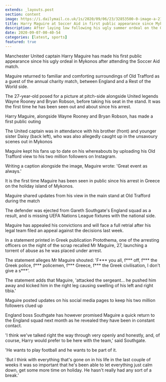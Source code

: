 ```yaml
---
extends: _layouts.post
section: content
image: https://i.dailymail.co.uk/1s/2020/09/06/23/32853500-0-image-a-21_1599431695528.jpg 
title: Harry Maguire at Soccer Aid in first public appearance since Mykonos arrest 
description: After laying low following his ugly summer ordeal on the Greek island of Mykonos, Harry Maguire made his first outing by returning to the safety of Old Trafford to watch the annual Soccer Aid clash. 
date: 2020-09-07-00-40-54 
categories: [latest, sports] 
featured: true 
--- 
```

Manchester United captain Harry Maguire has made his first public appearance since his ugly ordeal in Mykonos after attending the Soccer Aid match.

Maguire returned to familiar and comforting surroundings of Old Trafford as a guest of the annual charity match, between England and a Rest of the World side.

The 27-year-old posed for a picture at pitch-side alongside United legends Wayne Rooney and Bryan Robson, before taking his seat in the stand. It was the first time he has been seen out and about since his arrest.

Harry Maguire, alongside Wayne Rooney and Bryan Robson, has made a first public outing

The United captain was in attendance with his brother (front) and younger sister Daisy (back left), who was also allegedly caught up in the unsavoury scenes out in Mykonos

Maguire kept his fans up to date on his whereabouts by uploading his Old Trafford view to his two million followers on Instagram.

Writing a caption alongside the image, Maguire wrote: 'Great event as always.'

It is the first time Maguire has been seen in public since his arrest in Greece on the holiday island of Mykonos.

Maguire shared updates from his view in the main stand at Old Trafford during the match

The defender was ejected from Gareth Southgate's England squad as a result, and is missing UEFA Nations League fixtures with the national side.

Maguire has appealed his convictions and will face a full retrial after his legal team filed an appeal against the decisions last week.

In a statement printed in Greek publication Protothema, one of the arresting officers on the night of the scrap recalled Mr Maguire, 27, launching a torrent of abuse as he was placed under arrest.

The statement alleges Mr Maguire shouted: 'F*** you all, f*** off, f*** the Greek police, f*** policemen, f*** Greece, f*** the Greek civilisation, I don't give a s***'.

The statement adds that Maguire, 'attacked the sergeant... he pushed him away and kicked him in the right leg causing swelling of his left and right tibia.'

Maguire posted updates on his social media pages to keep his two million followers clued up

England boss Southgate has however promised Maguire a quick return to the England squad next month as he revealed they have been in constant contact.

'I think we've talked right the way through very openly and honestly, and, of course, Harry would prefer to be here with the team,' said Southgate.

'He wants to play football and he wants to be part of it. 

'But I think with everything that's gone on in his life in the last couple of weeks it was so important that he's been able to let everything just calm down, get some more time on holiday. He hasn't really had any sort of a break.'

